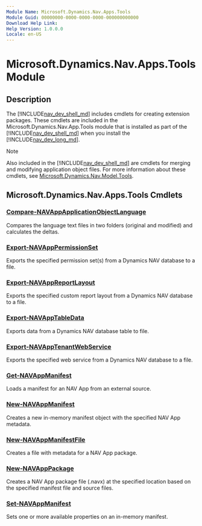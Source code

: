 ```yaml
---
Module Name: Microsoft.Dynamics.Nav.Apps.Tools
Module Guid: 00000000-0000-0000-0000-000000000000
Download Help Link:
Help Version: 1.0.0.0
Locale: en-US
---
```


# Microsoft.Dynamics.Nav.Apps.Tools Module
## Description
The [!INCLUDE[nav_dev_shell_md](../includes/nav_dev_shell_md.md)] includes cmdlets for creating extension packages. These cmdlets are included in the Microsoft.Dynamics.Nav.App.Tools module that is installed as part of the [!INCLUDE[nav_dev_shell_md](../includes/nav_dev_shell_md.md)] when you install the [!INCLUDE[nav_dev_long_md](../includes/nav_dev_long_md.md)].

>[!NOTE]
>Also included in the [!INCLUDE[nav_dev_shell_md](../includes/nav_dev_shell_md.md)] are cmdlets for merging and modifying application object files. For more information about these cmdlets, see [Microsoft.Dynamics.Nav.Model.Tools](../Microsoft.Dynamics.Nav.Model.Tools/Microsoft.Dynamics.Nav.Model.Tools.md).

## Microsoft.Dynamics.Nav.Apps.Tools Cmdlets
### [Compare-NAVAppApplicationObjectLanguage](Compare-NAVAppApplicationObjectLanguage.md)
Compares the language text files in two folders (original and modified) and calculates the deltas.

### [Export-NAVAppPermissionSet](Export-NAVAppPermissionSet.md)
Exports the specified permission set(s) from a Dynamics NAV database to a file.

### [Export-NAVAppReportLayout](Export-NAVAppReportLayout.md)
Exports the specified custom report layout from a Dynamics NAV database to a file.

### [Export-NAVAppTableData](Export-NAVAppTableData.md)
Exports data from a Dynamics NAV database table to file.

### [Export-NAVAppTenantWebService](Export-NAVAppTenantWebService.md)
Exports the specified web service from a Dynamics NAV database to a file.

### [Get-NAVAppManifest](https://go.microsoft.com/fwlink/?linkid=616072)
Loads a manifest for an NAV App from an external source.

### [New-NAVAppManifest](https://go.microsoft.com/fwlink/?linkid=616071)
Creates a new in-memory manifest object with the specified NAV App metadata.

### [New-NAVAppManifestFile](New-NAVAppManifestFile.md)
Creates a file with metadata for a NAV App package.

### [New-NAVAppPackage](New-NAVAppPackage.md)
Creates a NAV App package file (.navx) at the specified location based on the specified manifest file and source files.

### [Set-NAVAppManifest](https://go.microsoft.com/fwlink/?linkid=616073)
Sets one or more available properties on an in-memory manifest.
